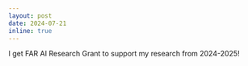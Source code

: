 ```yaml
---
layout: post
date: 2024-07-21
inline: true
---
```


I get FAR AI Research Grant to support my research from 2024-2025!
